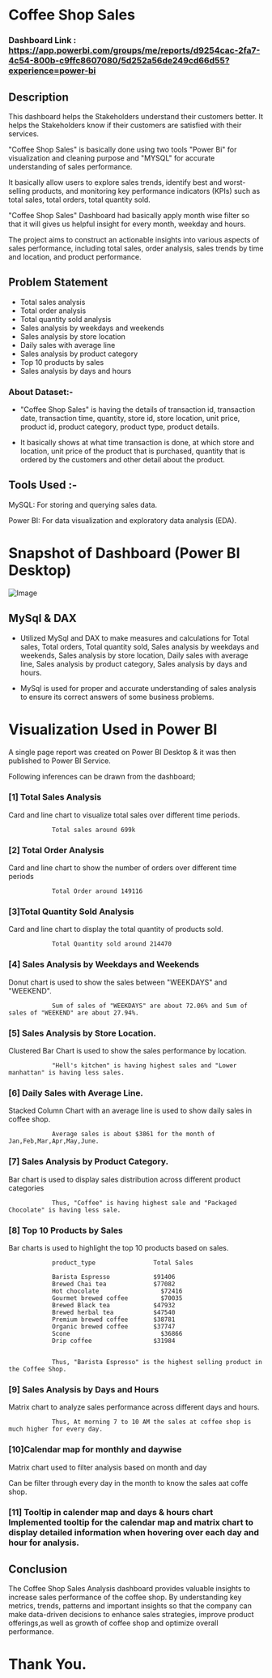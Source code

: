 

# Coffee Shop Sales

### Dashboard Link : https://app.powerbi.com/groups/me/reports/d9254cac-2fa7-4c54-800b-c9ffc8607080/5d252a56de249cd66d55?experience=power-bi

## Description

This dashboard helps the Stakeholders understand their customers better. It helps the Stakeholders know if their customers are satisfied with their services. 

"Coffee Shop Sales" is basically done using two tools "Power Bi" for visualization and cleaning purpose and "MYSQL" for accurate understanding of sales performance.

It basically allow users to explore sales trends, identify best and worst-selling products, and monitoring key performance indicators (KPIs) such as total sales, total orders, total quantity sold.

"Coffee Shop Sales" Dashboard had basically apply month wise filter so that it will gives us helpful insight for every month, weekday and hours.

The project aims to construct an actionable insights into various aspects of sales performance, including total sales, order analysis, sales trends by time and location, and product performance.


## Problem Statement

- Total sales analysis  
- Total order analysis  
- Total quantity sold analysis  
- Sales analysis by weekdays and weekends  
- Sales analysis by store location  
- Daily sales with average line  
- Sales analysis by product category  
- Top 10 products by sales  
- Sales analysis by days and hours  

### About Dataset:-

- "Coffee Shop Sales" is having the details of transaction id, transaction date, transaction time, quantity, store id, store location, unit price, product id, product category, product type, product details.

- It basically shows at what time transaction is done, at which store and location, unit price of the product that is purchased, quantity that is ordered by the customers and other detail about the product.

## Tools Used :-

MySQL: For storing and querying sales data. 

Power BI: For data visualization and exploratory data analysis (EDA).

# Snapshot of Dashboard (Power BI Desktop)


![Image](https://github.com/user-attachments/assets/c41f44a2-832b-4820-90e6-daf67f0e5c4c)  


## MySql & DAX

- Utilized MySql and DAX to make measures and calculations for Total sales, Total orders, Total quantity sold, Sales analysis by weekdays and weekends, Sales analysis by store location, Daily sales with average line, Sales analysis by product category, Sales analysis by days and hours.

- MySql is used for proper and accurate understanding of sales analysis to ensure its correct answers of some business problems.
 
# Visualization Used in Power BI

A single page report was created on Power BI Desktop & it was then published to Power BI Service.

Following inferences can be drawn from the dashboard;

### [1] Total Sales Analysis
Card and line chart to visualize total sales over different time periods.

                Total sales around 699k

###

### [2] Total Order Analysis
Card and line chart to show the number of orders over different time periods

   
                Total Order around 149116

###

### [3]Total Quantity Sold Analysis 
Card and line chart to display the total quantity of products sold.

                Total Quantity sold around 214470

###

### [4] Sales Analysis by Weekdays and Weekends

Donut chart is used to show the sales between "WEEKDAYS" and "WEEKEND".

                Sum of sales of "WEEKDAYS" are about 72.06% and Sum of sales of "WEEKEND" are about 27.94%.

###
  
### [5] Sales Analysis by Store Location.

Clustered Bar Chart is used to show the sales performance by location.

                "Hell's kitchen" is having highest sales and "Lower manhattan" is having less sales.

  
###

### [6] Daily Sales with Average Line.

Stacked Column Chart with an average line is used to show daily sales in coffee shop.

                Average sales is about $3861 for the month of Jan,Feb,Mar,Apr,May,June. 

        
###

### [7] Sales Analysis by Product Category.

Bar chart is used to display sales distribution across different product categories

                Thus, "Coffee" is having highest sale and "Packaged Chocolate" is having less sale.


###


 ### [8] Top 10 Products by Sales

Bar charts is used to highlight the top 10 products based on sales.


                product_type	            Total Sales

                Barista Espresso            $91406
                Brewed Chai tea	            $77082
                Hot chocolate	              $72416
                Gourmet brewed coffee	      $70035
                Brewed Black tea            $47932
                Brewed herbal tea           $47540
                Premium brewed coffee       $38781
                Organic brewed coffee       $37747
                Scone	                      $36866
                Drip coffee                 $31984

         
                Thus, "Barista Espresso" is the highest selling product in the Coffee Shop.

###

 
 ### [9] Sales Analysis by Days and Hours

Matrix chart to analyze sales performance across different days and hours.
 
                Thus, At morning 7 to 10 AM the sales at coffee shop is much higher for every day.



###

 
  ### [10]Calendar map for monthly and daywise

Matrix chart used to filter analysis based on month and day

Can be filter through every day in the month to know the sales aat coffe shop.

###
 

 ### [11] Tooltip in calender map and days & hours chart Implemented tooltip for the calendar map and matrix chart to display detailed information when hovering over each day and hour for analysis. 

###

## Conclusion

The Coffee Shop Sales Analysis dashboard provides valuable insights to increase sales performance of the coffee shop. By understanding key metrics, trends, patterns and important insights so that the company can make data-driven decisions to enhance sales strategies, improve product offerings,as well as growth of coffee shop and optimize overall performance.
###



# Thank You.
